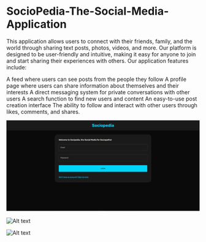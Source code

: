 # SocioPedia-The-Social-Media-Application
This application allows users to connect with their friends, family, and the world through sharing text posts, photos, videos, and more. Our platform is designed to be user-friendly and intuitive, making it easy for anyone to join and start sharing their experiences with others.
Our application features include:

  A feed where users can see posts from the people they follow
  A profile page where users can share information about themselves and their interests
  A direct messaging system for private conversations with other users
  A search function to find new users and content
  An easy-to-use post creation interface
  The ability to follow and interact with other users through likes, comments, and shares.
  
  ![Alt text](/server/public/assets/S1.png?raw=true "Login Page")
  
  ![Alt text](/SocioPedia-The-Social-Media-Application/server/public/assets/S2.png?raw=true "Home Page")
  
  ![Alt text](SocioPedia-The-Social-Media-Application/server/public/assets/S3.png?raw=true "Profile Page")
